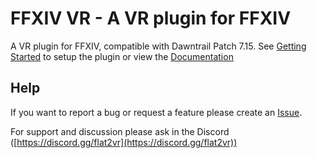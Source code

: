 # FFXIV VR - A VR plugin for FFXIV

A VR plugin for FFXIV, compatible with Dawntrail Patch 7.15. See [Getting Started](https://github.com/WesleyLuk90/ffxiv-vr/wiki/Getting-Started) to setup the plugin or view the [Documentation](https://github.com/WesleyLuk90/ffxiv-vr/wiki)

## Help

If you want to report a bug or request a feature please create an [Issue](https://github.com/WesleyLuk90/ffxiv-vr/issues).

For support and discussion please ask in the Discord ([https://discord.gg/flat2vr](https://discord.gg/flat2vr))
